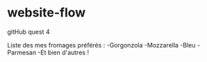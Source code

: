 # website-flow
gitHub quest 4

Liste des mes fromages préférés :
-Gorgonzola
-Mozzarella
-Bleu
-Parmesan
-Et bien d'autres !